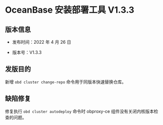 # OceanBase 安装部署工具 V1.3.3

## 版本信息

* 发布时间：2022 年 4 月 26 日

* 版本号：V1.3.3

## 发版目的

新增 `obd cluster change-repo` 命令用于同版本快速替换仓库。

## 缺陷修复

修复执行 `obd cluster autodeploy` 命令时 obproxy-ce 组件没有关闭内核版本检查的问题。
